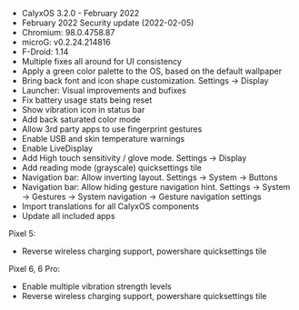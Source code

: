 * CalyxOS 3.2.0 - February 2022
* February 2022 Security update (2022-02-05)
* Chromium: 98.0.4758.87
* microG: v0.2.24.214816
* F-Droid: 1.14
* Multiple fixes all around for UI consistency
* Apply a green color palette to the OS, based on the default wallpaper
* Bring back font and icon shape customization. Settings -> Display
* Launcher: Visual improvements and bufixes
* Fix battery usage stats being reset
* Show vibration icon in status bar
* Add back saturated color mode
* Allow 3rd party apps to use fingerprint gestures
* Enable USB and skin temperature warnings
* Enable LiveDisplay
* Add High touch sensitivity / glove mode. Settings -> Display
* Add reading mode (grayscale) quicksettings tile
* Navigation bar: Allow inverting layout. Settings -> System -> Buttons
* Navigation bar: Allow hiding gesture navigation hint. Settings -> System -> Gestures -> System navigation -> Gesture navigation settings
* Import translations for all CalyxOS components
* Update all included apps

Pixel 5:
* Reverse wireless charging support, powershare quicksettings tile

Pixel 6, 6 Pro:
* Enable multiple vibration strength levels
* Reverse wireless charging support, powershare quicksettings tile
